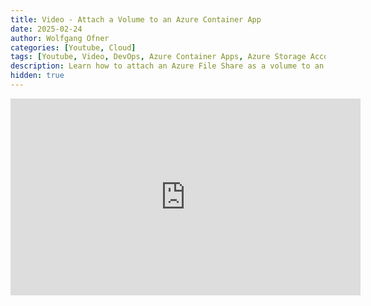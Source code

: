 ```yaml
---
title: Video - Attach a Volume to an Azure Container App
date: 2025-02-24
author: Wolfgang Ofner
categories: [Youtube, Cloud]
tags: [Youtube, Video, DevOps, Azure Container Apps, Azure Storage Account]
description: Learn how to attach an Azure File Share as a volume to an Azure Container App and how to automate its creation.
hidden: true
---
```


<iframe width="560" height="315" src="https://www.youtube.com/embed/20Xbq4DDluA" title="YouTube video player" frameborder="0" allow="accelerometer; autoplay; clipboard-write; encrypted-media; gyroscope; picture-in-picture; web-share" referrerpolicy="strict-origin-when-cross-origin" allowfullscreen></iframe>